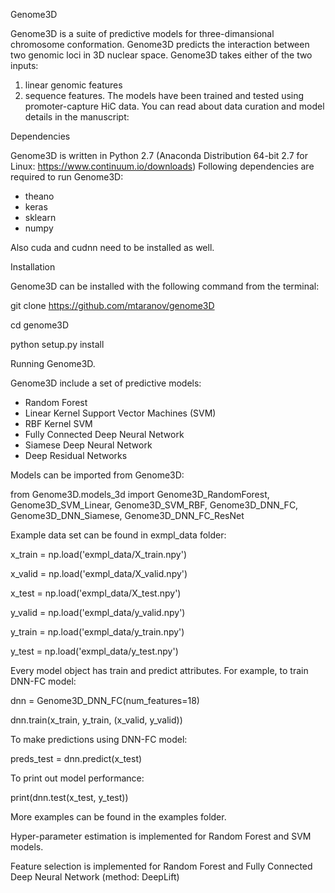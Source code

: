 Genome3D

Genome3D is a suite of predictive models for three-dimansional chromosome conformation. Genome3D predicts the interaction between two genomic loci in 3D nuclear space. Genome3D takes either of the two inputs: 
1) linear genomic features
2) sequence features. 
The models have been trained and tested using promoter-capture HiC data. 
You can read about data curation and model details in the manuscript: 

Dependencies

Genome3D is written in Python 2.7 (Anaconda Distribution 64-bit 2.7 for Linux: https://www.continuum.io/downloads) 
Following dependencies are required to run Genome3D:
- theano
- keras 
- sklearn
- numpy

Also cuda and cudnn need to be installed as well.

Installation

Genome3D can be installed with the following command from the terminal:

git clone https://github.com/mtaranov/genome3D

cd genome3D

python setup.py install

Running Genome3D.

Genome3D include a set of predictive models: 
- Random Forest
- Linear Kernel Support Vector Machines (SVM)
- RBF Kernel SVM
- Fully Connected Deep Neural Network
- Siamese Deep Neural Network
- Deep Residual Networks 

Models can be imported from Genome3D:

from Genome3D.models_3d import Genome3D_RandomForest, Genome3D_SVM_Linear, Genome3D_SVM_RBF,  Genome3D_DNN_FC, Genome3D_DNN_Siamese, Genome3D_DNN_FC_ResNet

Example data set can be found in exmpl_data folder:

x_train = np.load('exmpl_data/X_train.npy')

x_valid = np.load('exmpl_data/X_valid.npy')

x_test = np.load('exmpl_data/X_test.npy')

y_valid = np.load('exmpl_data/y_valid.npy')

y_train = np.load('exmpl_data/y_train.npy')

y_test = np.load('exmpl_data/y_test.npy')

Every model object has train and predict  attributes. For example, to train DNN-FC  model:

dnn = Genome3D_DNN_FC(num_features=18)

dnn.train(x_train, y_train, (x_valid, y_valid))

To make predictions using DNN-FC model:

preds_test = dnn.predict(x_test)

To print out model performance:
 
print(dnn.test(x_test, y_test))

More examples can be found in the examples folder. 

Hyper-parameter estimation is implemented for Random Forest and SVM models. 

Feature selection is implemented for Random Forest and Fully Connected Deep Neural Network (method: DeepLift)
